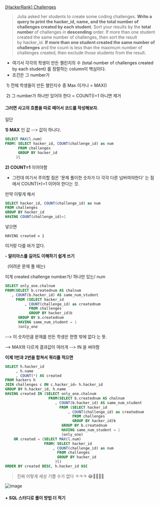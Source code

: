 [\[HackerRank\] Challenges](https://www.hackerrank.com/challenges/challenges/problem?isFullScreen=true)

> Julia asked her students to create some coding challenges. **Write a query to print the hacker\_id, name, and the total number of challenges created by each student.** Sort your results by the **total number** of challenges in **descending** order. If more than one student created the same number of challenges, then sort the result by hacker\_id. **If more than one student created the same number of challenges** and the count is less than the maximum number of challenges created, then exclude those students from the result.

- 여기서 각각의 학생이 만든 챌린지의 수 (total number of challenges created by each student) 를 정렬하는 column이 핵심이다. 
- 조건은 그 number가

 1) 전체 학생들이 만든 챌린지수 중 Max 이거나 = MAX() 

 2) 그 number가 하나만 있어야 한다 = COUNT()=1 아니면 제거 


#### 그러면 사고의 흐름을 따로 떼어서 코드를 작성해보자. 

일단

**1) MAX** 인 값 --> 값이 하나다. 

```sql
SELECT MAX(l.num)
FROM( SELECT hacker_id, COUNT(challenge_id) as num
      FROM challenges
      GROUP BY hacker_id   
     )l
```

**2) COUNT=1** 이어야함

- 그런데 여기서 주의할 점은 '문제 풀이한 숫자가 다 각각 다른 넘버여야한다' 는 점에서 COUNT(\*)=1 이어야 한다는 것. 

만약 이렇게 해서 

```sql
SELECT hacker_id, COUNT(challenge_id) as num
FROM challenges
GROUP BY hacker_id
HAVING COUNT(challenge_id)=1
```

넣으면 

```
HAVING created = 1
```

이거랑 다를 바가 없다.

**\- 알리아스를 길어도 이해하기 쉽게 쓰기** 

  (어려운 문제 풀 때는)

이게 created challenge number가/ 하나만 있는/ num

```sql
SELECT only_one.chalnum 
FROM(SELECT b.creatednum AS chalnum
   , COUNT(b.hacker_id) AS same_num_student
     FROM (SELECT hacker_id
         , COUNT(challenge_id) as creatednum
           FROM challenges
           GROUP BY hacker_id)b
      GROUP BY b.creatednum
      HAVING same_num_student = 1
      )only_one
```

\--> 이 숫자만큼 문제를 만든 학생은 한명 밖에 없다 는 뜻. 

\--> MAX와 다르게 결과값이 여러개 --> IN 을 써야함

**이제 1번과 2번을 합쳐서 쿼리를 적으면** 

```sql
SELECT h.hacker_id
     , h.name
     , COUNT(*) AS created 
FROM hackers h
JOIN challenges c ON c.hacker_id= h.hacker_id
GROUP BY h.hacker_id, h.name
HAVING created IN (SELECT only_one.chalnum 
                    FROM(SELECT b.creatednum AS chalnum
                       , COUNT(b.hacker_id) AS same_num_student
                         FROM (SELECT hacker_id
                             , COUNT(challenge_id) as creatednum
                               FROM challenges
                               GROUP BY hacker_id)b
                          GROUP BY b.creatednum
                          HAVING same_num_student = 1
                          )only_one)
    OR created = (SELECT MAX(l.num)
                  FROM( SELECT hacker_id
                      , COUNT(challenge_id) as num
                        FROM challenges
                        GROUP BY hacker_id   
                       )l)
ORDER BY created DESC, h.hacker_id ASC
```

> 진짜 이렇게 세상 기쁠 수가 없다 ㅋㅋㅋ 😂🎁💖🚀🌟  

![image](https://user-images.githubusercontent.com/89775352/168977412-00fa58a3-fa39-42e5-ae37-3974df1d5573.png)

#### + SQL 스터디로 풀이 방법 더 적기
